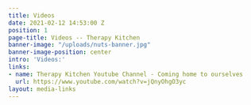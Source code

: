 ```yaml
---
title: Videos
date: 2021-02-12 14:53:00 Z
position: 1
page-title: Videos -- Therapy Kitchen
banner-image: "/uploads/nuts-banner.jpg"
banner-image-position: center
intro: 'Videos:'
links:
- name: Therapy Kitchen Youtube Channel - Coming home to ourselves
  url: https://www.youtube.com/watch?v=jQnyOhgO3yc
layout: media-links
---
```


